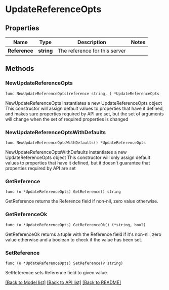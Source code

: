 # UpdateReferenceOpts

## Properties

Name | Type | Description | Notes
------------ | ------------- | ------------- | -------------
**Reference** | **string** | The reference for this server | 

## Methods

### NewUpdateReferenceOpts

`func NewUpdateReferenceOpts(reference string, ) *UpdateReferenceOpts`

NewUpdateReferenceOpts instantiates a new UpdateReferenceOpts object
This constructor will assign default values to properties that have it defined,
and makes sure properties required by API are set, but the set of arguments
will change when the set of required properties is changed

### NewUpdateReferenceOptsWithDefaults

`func NewUpdateReferenceOptsWithDefaults() *UpdateReferenceOpts`

NewUpdateReferenceOptsWithDefaults instantiates a new UpdateReferenceOpts object
This constructor will only assign default values to properties that have it defined,
but it doesn't guarantee that properties required by API are set

### GetReference

`func (o *UpdateReferenceOpts) GetReference() string`

GetReference returns the Reference field if non-nil, zero value otherwise.

### GetReferenceOk

`func (o *UpdateReferenceOpts) GetReferenceOk() (*string, bool)`

GetReferenceOk returns a tuple with the Reference field if it's non-nil, zero value otherwise
and a boolean to check if the value has been set.

### SetReference

`func (o *UpdateReferenceOpts) SetReference(v string)`

SetReference sets Reference field to given value.



[[Back to Model list]](../README.md#documentation-for-models) [[Back to API list]](../README.md#documentation-for-api-endpoints) [[Back to README]](../README.md)


